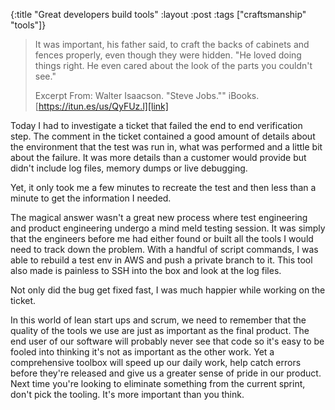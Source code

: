 {:title "Great developers build tools"
 :layout :post
 :tags ["craftsmanship" "tools"]}

> It was important, his father said, to craft the backs of cabinets and
> fences properly, even though they were hidden. "He loved doing things right.
> He even cared about the look of the parts you couldn't see."
>
> Excerpt From: Walter Isaacson. "Steve Jobs."" iBooks. [https://itun.es/us/QyFUz.l][link]

Today I had to investigate a ticket that failed the end to end verification step.
The comment in the ticket contained a good amount of details about the environment
that the test was run in, what was performed and a little bit about the failure.
It was more details than a customer would provide but didn't include log files,
memory dumps or live debugging.

Yet, it only took me a few minutes to recreate the test and then less than a
minute to get the information I needed.

The magical answer wasn't a great new process where test engineering and product
engineering undergo a mind meld testing session. It was simply that the engineers
before me had either found or built all the tools I would need to track down the
problem. With a handful of script commands, I was able to rebuild a test env in
AWS and push a private branch to it. This tool also made is painless to SSH into
the box and look at the log files.

Not only did the bug get fixed fast, I was much happier while working on the ticket.

In this world of lean start ups and scrum, we need to remember that the quality of
the tools we use are just as important as the final product. The end user of our
software will probably never see that code so it's easy to be fooled into thinking
it's not as important as the other work. Yet a comprehensive toolbox will speed up
our daily work, help catch errors before they're released and give us a greater
sense of pride in our product. Next time you're looking to eliminate something
from the current sprint, don't pick the tooling. It's more important than you
think.

[link]: https://itun.es/us/QyFUz.l
